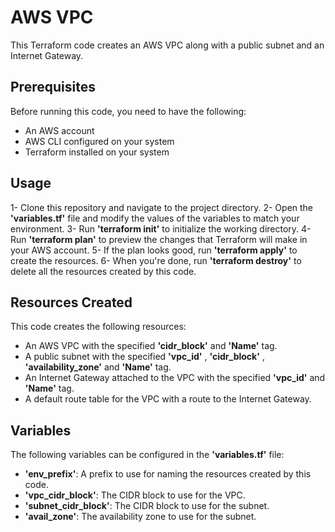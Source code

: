 # AWS VPC

This Terraform code creates an AWS VPC along with a public subnet and an Internet Gateway.

## Prerequisites

Before running this code, you need to have the following:

-    An AWS account
-    AWS CLI configured on your system
-    Terraform installed on your system

## Usage

1-    Clone this repository and navigate to the project directory.
2-    Open the **'variables.tf'** file and modify the values of the variables to match your environment.
3-    Run **'terraform init'** to initialize the working directory.
4-    Run **'terraform plan'** to preview the changes that Terraform will make in your AWS account.
5-    If the plan looks good, run **'terraform apply'** to create the resources.
6-    When you're done, run **'terraform destroy'** to delete all the resources created by this code.

## Resources Created

This code creates the following resources:

-    An AWS VPC with the specified **'cidr_block'** and **'Name'** tag.
-    A public subnet with the specified **'vpc_id'** , **'cidr_block'** , **'availability_zone'** and **'Name'** tag.
-    An Internet Gateway attached to the VPC with the specified **'vpc_id'** and **'Name'** tag.
-    A default route table for the VPC with a route to the Internet Gateway.


## Variables

The following variables can be configured in the **'variables.tf'** file:

-    **'env_prefix'**: A prefix to use for naming the resources created by this code.
-    **'vpc_cidr_block'**: The CIDR block to use for the VPC.
-    **'subnet_cidr_block'**: The CIDR block to use for the subnet.
-    **'avail_zone'**: The availability zone to use for the subnet.











